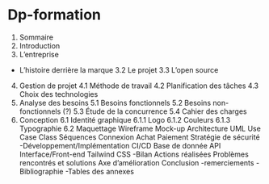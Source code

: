 # Dp-formation
1. Sommaire
2. Introduction 
3. L’entreprise
- L’histoire derrière la marque
       3.2 Le projet
      3.3 L’open source
4. Gestion de projet
      4.1 Méthode de travail
      4.2 Planification des tâches
      4.3 Choix des technologies
5. Analyse des besoins
      5.1 Besoins fonctionnels
      5.2 Besoins non-fonctionnels (?)
      5.3 Étude de la concurrence
      5.4 Cahier des charges
6. Conception
            6.1 Identité graphique
                  6.1.1 Logo
                  6.1.2 Couleurs
                  6.1.3 Typographie
            6.2 Maquettage
                  Wireframe
                  Mock-up
            Architecture
            UML
                  Use Case
                  Class
                  Séquences 
                      Connexion
                      Achat
                      Paiement
            Stratégie de sécurité
-Développement/Implémentation
      CI/CD
      Base de donnée
      API
      Interface/Front-end
            Tailwind CSS
-Bilan
      Actions réalisées
      Problèmes rencontrés et solutions
      Axe d’amélioration
      Conclusion
-remerciements
-Bibliographie
-Tables des annexes 
